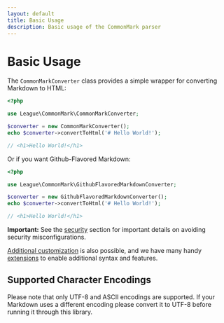 ```yaml
---
layout: default
title: Basic Usage
description: Basic usage of the CommonMark parser
---
```


Basic Usage
==============

The `CommonMarkConverter` class provides a simple wrapper for converting Markdown to HTML:

~~~php
<?php

use League\CommonMark\CommonMarkConverter;

$converter = new CommonMarkConverter();
echo $converter->convertToHtml('# Hello World!');

// <h1>Hello World!</h1>
~~~

Or if you want Github-Flavored Markdown:

```php
<?php

use League\CommonMark\GithubFlavoredMarkdownConverter;

$converter = new GithubFlavoredMarkdownConverter();
echo $converter->convertToHtml('# Hello World!');

// <h1>Hello World!</h1>
```

<i class="fa fa-exclamation-triangle"></i>
**Important:** See the [security](/1.4/security/) section for important details on avoiding security misconfigurations.

[Additional customization](/1.4/customization/overview/) is also possible, and we have many handy [extensions](/1.4/extensions/overview/) to enable additional syntax and features.

## Supported Character Encodings

Please note that only UTF-8 and ASCII encodings are supported.  If your Markdown uses a different encoding please convert it to UTF-8 before running it through this library.
